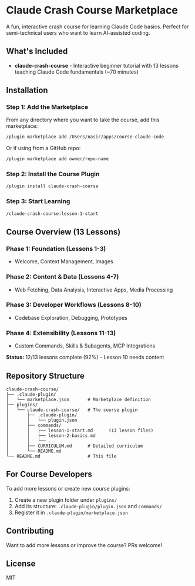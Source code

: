 # Claude Crash Course Marketplace

A fun, interactive crash course for learning Claude Code basics. Perfect for semi-technical users who want to learn AI-assisted coding.

## What's Included

- **claude-crash-course** - Interactive beginner tutorial with 13 lessons teaching Claude Code fundamentals (~70 minutes)

## Installation

### Step 1: Add the Marketplace

From any directory where you want to take the course, add this marketplace:

```bash
/plugin marketplace add /Users/nasir/apps/course-claude-code
```

Or if using from a GitHub repo:
```bash
/plugin marketplace add owner/repo-name
```

### Step 2: Install the Course Plugin

```bash
/plugin install claude-crash-course
```

### Step 3: Start Learning

```bash
/claude-crash-course:lesson-1-start
```

## Course Overview (13 Lessons)

### Phase 1: Foundation (Lessons 1-3)
- Welcome, Context Management, Images

### Phase 2: Content & Data (Lessons 4-7)
- Web Fetching, Data Analysis, Interactive Apps, Media Processing

### Phase 3: Developer Workflows (Lessons 8-10)
- Codebase Exploration, Debugging, Prototypes

### Phase 4: Extensibility (Lessons 11-13)
- Custom Commands, Skills & Subagents, MCP Integrations

**Status:** 12/13 lessons complete (92%) - Lesson 10 needs content

## Repository Structure

```
claude-crash-course/
├── .claude-plugin/
│   └── marketplace.json       # Marketplace definition
├── plugins/
│   └── claude-crash-course/   # The course plugin
│       ├── .claude-plugin/
│       │   └── plugin.json
│       ├── commands/
│       │   ├── lesson-1-start.md      (13 lesson files)
│       │   ├── lesson-2-basics.md
│       │   └── ...
│       ├── CURRICULUM.md      # Detailed curriculum
│       └── README.md
└── README.md                  # This file
```

## For Course Developers

To add more lessons or create new course plugins:

1. Create a new plugin folder under `plugins/`
2. Add its structure: `.claude-plugin/plugin.json` and `commands/`
3. Register it in `.claude-plugin/marketplace.json`

## Contributing

Want to add more lessons or improve the course? PRs welcome!

## License

MIT
